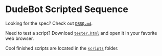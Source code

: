 # DudeBot Scripted Sequence
Looking for the spec? Check out [`DBSQ.md`](./DBSQ.md).  

Need to test a script? Download [`tester.html`](./tester.html) and open it in your favorite web browser.

Cool finished scripts are located in the [`scripts`](./scripts) folder.